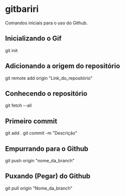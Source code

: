 # gitbariri
Comandos iniciais para o uso do Github.

## Inicializando o Gif
git init

## Adicionando a origem do repositório
git remote add origin "Link_do_repositório"

## Conhecendo o repositório
git fetch --all

## Primeiro commit
git add .
git commit -m "Descrição"

## Empurrando para o Github
git push origin "nome_da_branch"

## Puxando (Pegar) do Github
git pull origin "Nome_da_branch"
